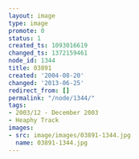 ```yaml
---
layout: image
type: image
promote: 0
status: 1
created_ts: 1093016619
changed_ts: 1372159461
node_id: 1344
title: 03891
created: '2004-08-20'
changed: '2013-06-25'
redirect_from: []
permalink: "/node/1344/"
tags:
- 2003/12 - December 2003
- Heaphy Track
images:
- src: image/images/03891-1344.jpg
  name: 03891-1344.jpg
---
```


